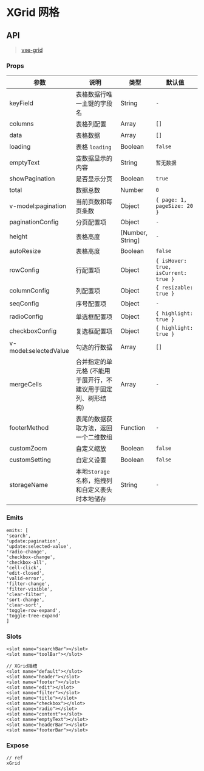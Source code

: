 # XGrid 网格

## API

> [vxe-grid](https://vxetable.cn/v4/#/grid/api)

### Props

| 参数 | 说明 | 类型 | 默认值 |
| --- | --- | --- | --- |
| keyField | 表格数据行唯一主键的字段名 | String | `-` |
| columns | 表格列配置 | Array | `[]` |
| data | 表格数据 | Array | `[]` |
| loading | 表格 `loading` | Boolean | `false` |
| emptyText | 空数据显示的内容 | String | `暂无数据` |
| showPagination | 是否显示分页 | Boolean | `true` |
| total | 数据总数 | Number | `0` |
| v-model:pagination | 当前页数和每页条数 | Object | `{ page: 1, pageSize: 20 }` |
| paginationConfig | 分页配置项 | Object | `-` |
| height | 表格高度 | [Number, String] | `-` |
| autoResize | 表格高度 | Boolean | `false` |
| rowConfig | 行配置项 | Object | `{ isHover: true, isCurrent: true }` |
| columnConfig | 列配置项 | Object | `{ resizable: true }` |
| seqConfig | 序号配置项 | Object | `-` |
| radioConfig | 单选框配置项 | Object | `{ highlight: true }` |
| checkboxConfig | 复选框配置项 | Object | `{ highlight: true }` |
| v-model:selectedValue | 勾选的行数据 | Array | `[]` |
| mergeCells | 合并指定的单元格 (不能用于展开行，不建议用于固定列、树形结构) | Array | `-` |
| footerMethod | 表尾的数据获取方法，返回一个二维数组 | Function | `-` |
| customZoom | 自定义缩放 | Boolean | `false` |
| customSetting | 自定义设置 | Boolean | `false` |
| storageName | 本地`Storage`名称，拖拽列和自定义表头时本地储存 | String | `-` |

### Emits

```vue
emits: [
'search',
'update:pagination',
'update:selected-value',
'radio-change',
'checkbox-change',
'checkbox-all',
'cell-click',
'edit-closed',
'valid-error',
'filter-change',
'filter-visible',
'clear-filter',
'sort-change',
'clear-sort',
'toggle-row-expand',
'toggle-tree-expand'
]
```

### Slots

```vue
<slot name="searchBar"></slot>
<slot name="toolBar"></slot>

// XGrid插槽
<slot name="default"></slot>
<slot name="header"></slot>
<slot name="footer"></slot>
<slot name="edit"></slot>
<slot name="filter"></slot>
<slot name="title"></slot>
<slot name="checkbox"></slot>
<slot name="radio"></slot>
<slot name="content"></slot>
<slot name="emptyText"></slot>
<slot name="headerBar"></slot>
<slot name="footerBar"></slot>
```

### Expose

```vue
// ref
xGrid
```
